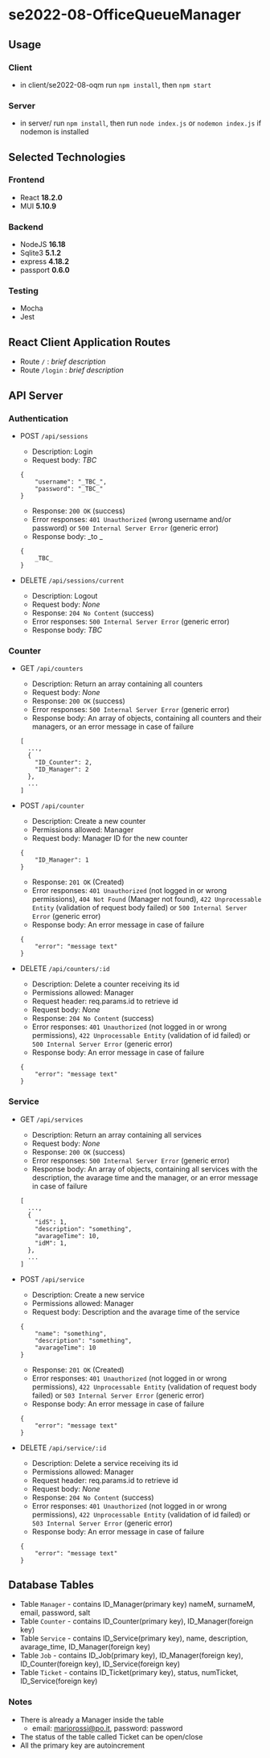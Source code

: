 # se2022-08-OfficeQueueManager

## Usage

### Client

- in client/se2022-08-oqm run `npm install`, then `npm start`

### Server

- in server/ run `npm install`, then run `node index.js` or `nodemon index.js` if nodemon is installed

## Selected Technologies

### Frontend

- React **18.2.0**
- MUI **5.10.9**

### Backend

- NodeJS **16.18**
- Sqlite3 **5.1.2**
- express **4.18.2**
- passport **0.6.0**

### Testing

- Mocha
- Jest

## React Client Application Routes

- Route `/` : _brief description_
- Route `/login` : _brief description_

## API Server

### Authentication

- POST `/api/sessions`

  - Description: Login
  - Request body: _TBC_

  ```
  {
      "username": "_TBC_",
      "password": "_TBC_"
  }
  ```

  - Response: `200 OK` (success)
  - Error responses: `401 Unauthorized` (wrong username and/or password) or `500 Internal Server Error` (generic error)
  - Response body: _to _

  ```
  {
      _TBC_
  }
  ```

- DELETE `/api/sessions/current`

  - Description: Logout
  - Request body: _None_
  - Response: `204 No Content` (success)
  - Error responses: `500 Internal Server Error` (generic error)
  - Response body: _TBC_

### Counter

- GET `/api/counters`

  - Description: Return an array containing all counters
  - Request body: _None_
  - Response: `200 OK` (success)
  - Error responses: `500 Internal Server Error` (generic error)
  - Response body: An array of objects, containing all counters and their managers, or an error message in case of failure

  ```
  [
    ...,
    {
      "ID_Counter": 2,
      "ID_Manager": 2
    },
    ...
  ]
  ```

- POST `/api/counter`

  - Description: Create a new counter
  - Permissions allowed: Manager
  - Request body: Manager ID for the new counter

  ```
  {
      "ID_Manager": 1
  }
  ```

  - Response: `201 OK` (Created)
  - Error responses: `401 Unauthorized` (not logged in or wrong permissions), `404 Not Found` (Manager not found), `422 Unprocessable Entity` (validation of request body failed) or `500 Internal Server Error` (generic error)
  - Response body: An error message in case of failure

  ```
  {
      "error": "message text"
  }
  ```

- DELETE `/api/counters/:id`

  - Description: Delete a counter receiving its id
  - Permissions allowed: Manager
  - Request header: req.params.id to retrieve id
  - Request body: _None_
  - Response: `204 No Content` (success)
  - Error responses: `401 Unauthorized` (not logged in or wrong permissions), `422 Unprocessable Entity` (validation of id failed) or `500 Internal Server Error` (generic error)
  - Response body: An error message in case of failure

  ```
  {
      "error": "message text"
  }
  ```

### Service

- GET `/api/services`

  - Description: Return an array containing all services
  - Request body: _None_
  - Response: `200 OK` (success)
  - Error responses: `500 Internal Server Error` (generic error)
  - Response body: An array of objects, containing all services with the description, the avarage time and the manager, or an error message in case of failure

  ```
  [
    ...,
    {
      "idS": 1,
      "description": "something",
      "avarageTime": 10,
      "idM": 1,
    },
    ...
  ]
  ```

- POST `/api/service`

  - Description: Create a new service
  - Permissions allowed: Manager
  - Request body: Description and the avarage time of the service

  ```
  {
      "name": "something",
      "description": "something",
      "avarageTime": 10
  }
  ```

  - Response: `201 OK` (Created)
  - Error responses: `401 Unauthorized` (not logged in or wrong permissions), `422 Unprocessable Entity` (validation of request body failed) or `503 Internal Server Error` (generic error)
  - Response body: An error message in case of failure

  ```
  {
      "error": "message text"
  }
  ```

- DELETE `/api/service/:id`

  - Description: Delete a service receiving its id
  - Permissions allowed: Manager
  - Request header: req.params.id to retrieve id
  - Request body: _None_
  - Response: `204 No Content` (success)
  - Error responses: `401 Unauthorized` (not logged in or wrong permissions), `422 Unprocessable Entity` (validation of id failed) or `503 Internal Server Error` (generic error)
  - Response body: An error message in case of failure

  ```
  {
      "error": "message text"
  }
  ```

## Database Tables

- Table `Manager` - contains ID_Manager(primary key) nameM, surnameM, email, password, salt
- Table `Counter` - contains ID_Counter(primary key), ID_Manager(foreign key)
- Table `Service` - contains ID_Service(primary key), name, description, avarage_time, ID_Manager(foreign key)
- Table `Job` - contains ID_Job(primary key), ID_Manager(foreign key), ID_Counter(foreign key), ID_Service(foreign key)
- Table `Ticket` - contains ID_Ticket(primary key), status, numTicket, ID_Service(foreign key)

### Notes

- There is already a Manager inside the table
  - email: mariorossi@po.it, password: password
- The status of the table called Ticket can be open/close
- All the primary key are autoincrement